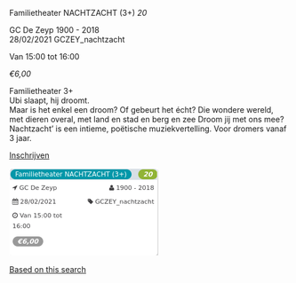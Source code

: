 Familietheater NACHTZACHT (3+) *20*

GC De Zeyp 1900 - 2018  
28/02/2021 GCZEY\_nachtzacht  

Van 15:00 tot 16:00

*€6,00*

  

  

Familietheater 3+  
Ubi slaapt, hij droomt.  
Maar is het enkel een droom? Of gebeurt het écht? Die wondere wereld, met dieren overal, met land en stad en berg en zee Droom jij met ons mee?  
Nachtzacht’ is een intieme, poëtische muziekvertelling. Voor dromers vanaf 3 jaar.

[Inschrijven](https://tickets.vgc.be/activity/subscribe/GCZEY_nachtzacht)

![](58215.png)

[Based on this search](https://tickets.vgc.be/activity/index?&vrijeplaatsen=1&Age%5B%5D=3%2C4&entity=276)